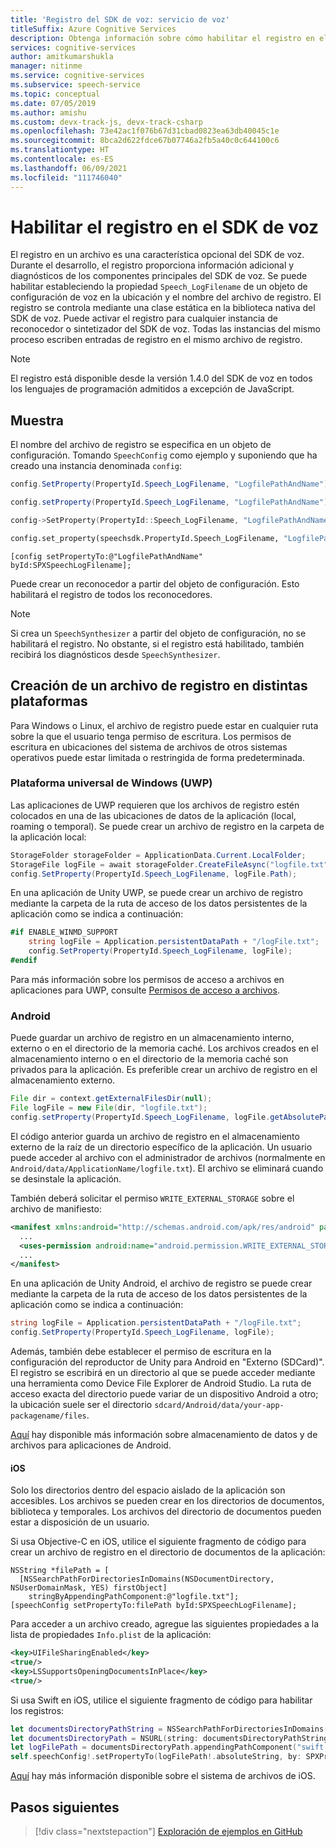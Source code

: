 ```yaml
---
title: 'Registro del SDK de voz: servicio de voz'
titleSuffix: Azure Cognitive Services
description: Obtenga información sobre cómo habilitar el registro en el SDK de Voz (C++, C#, Python, Objective-C, Java).
services: cognitive-services
author: amitkumarshukla
manager: nitinme
ms.service: cognitive-services
ms.subservice: speech-service
ms.topic: conceptual
ms.date: 07/05/2019
ms.author: amishu
ms.custom: devx-track-js, devx-track-csharp
ms.openlocfilehash: 73e42ac1f076b67d31cbad0823ea63db40045c1e
ms.sourcegitcommit: 8bca2d622fdce67b07746a2fb5a40c0c644100c6
ms.translationtype: HT
ms.contentlocale: es-ES
ms.lasthandoff: 06/09/2021
ms.locfileid: "111746040"
---
```

# <a name="enable-logging-in-the-speech-sdk"></a>Habilitar el registro en el SDK de voz

El registro en un archivo es una característica opcional del SDK de voz. Durante el desarrollo, el registro proporciona información adicional y diagnósticos de los componentes principales del SDK de voz. Se puede habilitar estableciendo la propiedad `Speech_LogFilename` de un objeto de configuración de voz en la ubicación y el nombre del archivo de registro. El registro se controla mediante una clase estática en la biblioteca nativa del SDK de voz. Puede activar el registro para cualquier instancia de reconocedor o sintetizador del SDK de voz. Todas las instancias del mismo proceso escriben entradas de registro en el mismo archivo de registro.

> [!NOTE]
> El registro está disponible desde la versión 1.4.0 del SDK de voz en todos los lenguajes de programación admitidos a excepción de JavaScript.

## <a name="sample"></a>Muestra

El nombre del archivo de registro se especifica en un objeto de configuración. Tomando `SpeechConfig` como ejemplo y suponiendo que ha creado una instancia denominada `config`:

```csharp
config.SetProperty(PropertyId.Speech_LogFilename, "LogfilePathAndName");
```

```java
config.setProperty(PropertyId.Speech_LogFilename, "LogfilePathAndName");
```

```C++
config->SetProperty(PropertyId::Speech_LogFilename, "LogfilePathAndName");
```

```Python
config.set_property(speechsdk.PropertyId.Speech_LogFilename, "LogfilePathAndName")
```

```objc
[config setPropertyTo:@"LogfilePathAndName" byId:SPXSpeechLogFilename];
```

Puede crear un reconocedor a partir del objeto de configuración. Esto habilitará el registro de todos los reconocedores.

> [!NOTE]
> Si crea un `SpeechSynthesizer` a partir del objeto de configuración, no se habilitará el registro. No obstante, si el registro está habilitado, también recibirá los diagnósticos desde `SpeechSynthesizer`.

## <a name="create-a-log-file-on-different-platforms"></a>Creación de un archivo de registro en distintas plataformas

Para Windows o Linux, el archivo de registro puede estar en cualquier ruta sobre la que el usuario tenga permiso de escritura. Los permisos de escritura en ubicaciones del sistema de archivos de otros sistemas operativos puede estar limitada o restringida de forma predeterminada.

### <a name="universal-windows-platform-uwp"></a>Plataforma universal de Windows (UWP)

Las aplicaciones de UWP requieren que los archivos de registro estén colocados en una de las ubicaciones de datos de la aplicación (local, roaming o temporal). Se puede crear un archivo de registro en la carpeta de la aplicación local:

```csharp
StorageFolder storageFolder = ApplicationData.Current.LocalFolder;
StorageFile logFile = await storageFolder.CreateFileAsync("logfile.txt", CreationCollisionOption.ReplaceExisting);
config.SetProperty(PropertyId.Speech_LogFilename, logFile.Path);
```

En una aplicación de Unity UWP, se puede crear un archivo de registro mediante la carpeta de la ruta de acceso de los datos persistentes de la aplicación como se indica a continuación:

```csharp
#if ENABLE_WINMD_SUPPORT
    string logFile = Application.persistentDataPath + "/logFile.txt";
    config.SetProperty(PropertyId.Speech_LogFilename, logFile);
#endif
```
Para más información sobre los permisos de acceso a archivos en aplicaciones para UWP, consulte [Permisos de acceso a archivos](/windows/uwp/files/file-access-permissions).

### <a name="android"></a>Android

Puede guardar un archivo de registro en un almacenamiento interno, externo o en el directorio de la memoria caché. Los archivos creados en el almacenamiento interno o en el directorio de la memoria caché son privados para la aplicación. Es preferible crear un archivo de registro en el almacenamiento externo.

```java
File dir = context.getExternalFilesDir(null);
File logFile = new File(dir, "logfile.txt");
config.setProperty(PropertyId.Speech_LogFilename, logFile.getAbsolutePath());
```

El código anterior guarda un archivo de registro en el almacenamiento externo de la raíz de un directorio específico de la aplicación. Un usuario puede acceder al archivo con el administrador de archivos (normalmente en `Android/data/ApplicationName/logfile.txt`). El archivo se eliminará cuando se desinstale la aplicación.

También deberá solicitar el permiso `WRITE_EXTERNAL_STORAGE` sobre el archivo de manifiesto:

```xml
<manifest xmlns:android="http://schemas.android.com/apk/res/android" package="...">
  ...
  <uses-permission android:name="android.permission.WRITE_EXTERNAL_STORAGE" />
  ...
</manifest>
```

En una aplicación de Unity Android, el archivo de registro se puede crear mediante la carpeta de la ruta de acceso de los datos persistentes de la aplicación como se indica a continuación:

```csharp
string logFile = Application.persistentDataPath + "/logFile.txt";
config.SetProperty(PropertyId.Speech_LogFilename, logFile);
```
Además, también debe establecer el permiso de escritura en la configuración del reproductor de Unity para Android en "Externo (SDCard)". El registro se escribirá en un directorio al que se puede acceder mediante una herramienta como Device File Explorer de Android Studio. La ruta de acceso exacta del directorio puede variar de un dispositivo Android a otro; la ubicación suele ser el directorio `sdcard/Android/data/your-app-packagename/files`.

[Aquí](https://developer.android.com/guide/topics/data/data-storage.html) hay disponible más información sobre almacenamiento de datos y de archivos para aplicaciones de Android.

#### <a name="ios"></a>iOS

Solo los directorios dentro del espacio aislado de la aplicación son accesibles. Los archivos se pueden crear en los directorios de documentos, biblioteca y temporales. Los archivos del directorio de documentos pueden estar a disposición de un usuario. 

Si usa Objective-C en iOS, utilice el siguiente fragmento de código para crear un archivo de registro en el directorio de documentos de la aplicación:

```objc
NSString *filePath = [
  [NSSearchPathForDirectoriesInDomains(NSDocumentDirectory, NSUserDomainMask, YES) firstObject]
    stringByAppendingPathComponent:@"logfile.txt"];
[speechConfig setPropertyTo:filePath byId:SPXSpeechLogFilename];
```

Para acceder a un archivo creado, agregue las siguientes propiedades a la lista de propiedades `Info.plist` de la aplicación:

```xml
<key>UIFileSharingEnabled</key>
<true/>
<key>LSSupportsOpeningDocumentsInPlace</key>
<true/>
```

Si usa Swift en iOS, utilice el siguiente fragmento de código para habilitar los registros:
```swift
let documentsDirectoryPathString = NSSearchPathForDirectoriesInDomains(.documentDirectory, .userDomainMask, true).first!
let documentsDirectoryPath = NSURL(string: documentsDirectoryPathString)!
let logFilePath = documentsDirectoryPath.appendingPathComponent("swift.log")
self.speechConfig!.setPropertyTo(logFilePath!.absoluteString, by: SPXPropertyId.speechLogFilename)
```

[Aquí](https://developer.apple.com/library/archive/documentation/FileManagement/Conceptual/FileSystemProgrammingGuide/FileSystemOverview/FileSystemOverview.html) hay más información disponible sobre el sistema de archivos de iOS.

## <a name="next-steps"></a>Pasos siguientes

> [!div class="nextstepaction"]
> [Exploración de ejemplos en GitHub](https://aka.ms/csspeech/samples)
